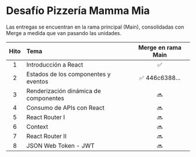 # Desafío Pizzería Mamma Mia

Las entregas se encuentran en la rama principal (Main), consolidadas con Merge a medida que van pasando las unidades.

| Hito | Tema                                  | Merge en rama Main |
| :--: | :------------------------------------ | :----------------: |
|  1   | Introducción a React                  |         ✅         |
|  2   | Estados de los componentes y eventos  |   ✅ 446c6388...   |
|  3   | Renderización dinámica de componentes |         🔜         |
|  4   | Consumo de APIs con React             |         🔜         |
|  5   | React Router I                        |         🔜         |
|  6   | Context                               |         🔜         |
|  7   | React Router II                       |         🔜         |
|  8   | JSON Web Token - JWT                  |         🔜         |
